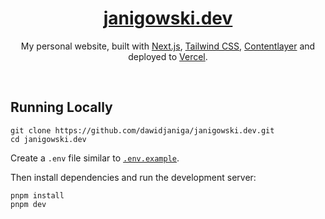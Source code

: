 <div align="center">
    <a href="https://janigowski.dev"><h1 align="center">janigowski.dev</h1></a>

My personal website, built with [Next.js](https://nextjs.org/), [Tailwind CSS](https://tailwindcss.com/), [Contentlayer](https://www.contentlayer.dev/) and deployed to [Vercel](https://vercel.com/).

</div>

<br/>

## Running Locally


```sh-session
git clone https://github.com/dawidjaniga/janigowski.dev.git
cd janigowski.dev
```


Create a `.env` file similar to [`.env.example`](https://github.com/dawidjaniga/janigowski.dev/blob/main/.env.example).

Then install dependencies and run the development server:
```sh-session
pnpm install
pnpm dev
```
